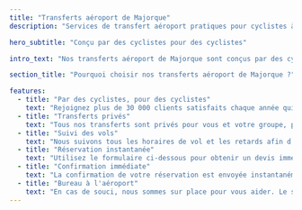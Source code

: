 ```yaml
---
title: "Transferts aéroport de Majorque"
description: "Services de transfert aéroport pratiques pour cyclistes à Majorque"

hero_subtitle: "Conçu par des cyclistes pour des cyclistes"

intro_text: "Nos transferts aéroport de Majorque sont conçus par des cyclistes pour des cyclistes et s'adaptent aux groupes de toutes tailles. Nous proposons des transferts privés porte-à-porte fiables, efficaces et sans stress depuis l'aéroport de Palma de Majorque vers toutes les zones de l'île, 24 h/24, 7 j/7, 365 jours par an, via notre société d'autocars, MALLORCA HOLIDAY TRANSFERS."

section_title: "Pourquoi choisir nos transferts aéroport de Majorque ?"

features:
  - title: "Par des cyclistes, pour des cyclistes"
    text: "Rejoignez plus de 30 000 clients satisfaits chaque année qui nous font confiance pour leurs transferts à Majorque."
  - title: "Transferts privés"
    text: "Tous nos transferts sont privés pour vous et votre groupe, pour plus de confort et de simplicité."
  - title: "Suivi des vols"
    text: "Nous suivons tous les horaires de vol et les retards afin d'être présents à votre arrivée."
  - title: "Réservation instantanée"
    text: "Utilisez le formulaire ci-dessous pour obtenir un devis immédiat et réserver votre transfert."
  - title: "Confirmation immédiate"
    text: "La confirmation de votre réservation est envoyée instantanément par e-mail (pensez à vérifier vos spams)."
  - title: "Bureau à l'aéroport"
    text: "En cas de souci, nous sommes sur place pour vous aider. Le service avant tout."
---
```

